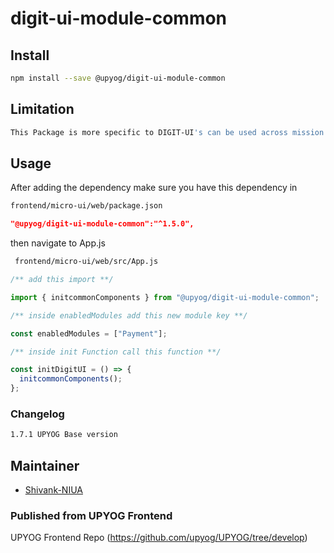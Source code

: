 
# digit-ui-module-common

## Install

```bash
npm install --save @upyog/digit-ui-module-common
```

## Limitation

```bash
This Package is more specific to DIGIT-UI's can be used across mission's
```

## Usage

After adding the dependency make sure you have this dependency in

```bash
frontend/micro-ui/web/package.json
```

```json
"@upyog/digit-ui-module-common":"^1.5.0",
```

then navigate to App.js

```bash
 frontend/micro-ui/web/src/App.js
```


```jsx
/** add this import **/

import { initcommonComponents } from "@upyog/digit-ui-module-common";

/** inside enabledModules add this new module key **/

const enabledModules = ["Payment"];

/** inside init Function call this function **/

const initDigitUI = () => {
  initcommonComponents();
};
```




### Changelog

```bash
1.7.1 UPYOG Base version
```


## Maintainer

- [Shivank-NIUA](https://github.com/ShivankShuklaa)


### Published from UPYOG Frontend 
UPYOG Frontend Repo (https://github.com/upyog/UPYOG/tree/develop)

